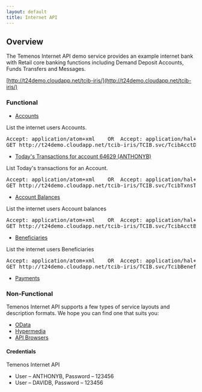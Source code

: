 ```yaml
---
layout: default
title: Internet API
---
```

## Overview

The Temenos Internet API demo service provides an example internet bank with Retail core banking functions including Demand Deposit Accounts, Funds Transfers and Messages.

[http://t24demo.cloudapp.net/tcib-iris/](http://t24demo.cloudapp.net/tcib-iris/)

### Functional

* [Accounts](http://t24demo.cloudapp.net/tcib-iris/TCIB.svc/TcibAcctDetailss\(\))

List the internet users Accounts.

<pre>
Accept: application/atom+xml	OR	Accept: application/hal+json 
GET http://t24demo.cloudapp.net/tcib-iris/TCIB.svc/TcibAcctDetailss()
</pre>


* [Today's Transactions for account 64629 (ANTHONYB)](http://t24demo.cloudapp.net/tcib-iris/TCIB.svc/TcibTxnsTodayLists\(\)?$filter=AcctId%20eq%2064629)

List Today's transactions for an Account.

<pre>
Accept: application/atom+xml	OR	Accept: application/hal+json
GET http://t24demo.cloudapp.net/tcib-iris/TCIB.svc/TcibTxnsTodayLists()?$filter=AcctId eq {account_id}
</pre>


* [Account Balances](http://t24demo.cloudapp.net/tcib-iris/TCIB.svc/TcibAcctBalTodays\(\))

List the internet users Account balances

<pre>
Accept: application/atom+xml	OR	Accept: application/hal+json
GET http://t24demo.cloudapp.net/tcib-iris/TCIB.svc/TcibAcctBalTodays()
</pre>


* [Beneficiaries](http://t24demo.cloudapp.net/tcib-iris/TCIB.svc/TcibBeneficiaryUtils\(\))

List the internet users Beneficiaries

<pre>
Accept: application/atom+xml	OR	Accept: application/hal+json
GET http://t24demo.cloudapp.net/tcib-iris/TCIB.svc/TcibBeneficiaryUtils()
</pre>

* [Payments]()



### Non-Functional

Temenos Internet API supports a few types of service layouts and description formats.  We hope you can find one that suits you:

* [OData](OData)
* [Hypermedia](Hypermedia)
* [API Browsers](/InternetAPIBrowsers)



#### Credentials

Temenos Internet API

* User – ANTHONYB, Password – 123456
* User – DAVIDB, Password – 123456




